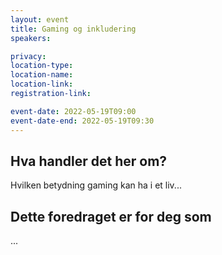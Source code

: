 ```yaml
---
layout: event
title: Gaming og inkludering
speakers: 

privacy:
location-type:
location-name:
location-link:
registration-link:

event-date: 2022-05-19T09:00
event-date-end: 2022-05-19T09:30
---
```

## Hva handler det her om?
Hvilken betydning gaming kan ha i et liv...

## Dette foredraget er for deg som
...
